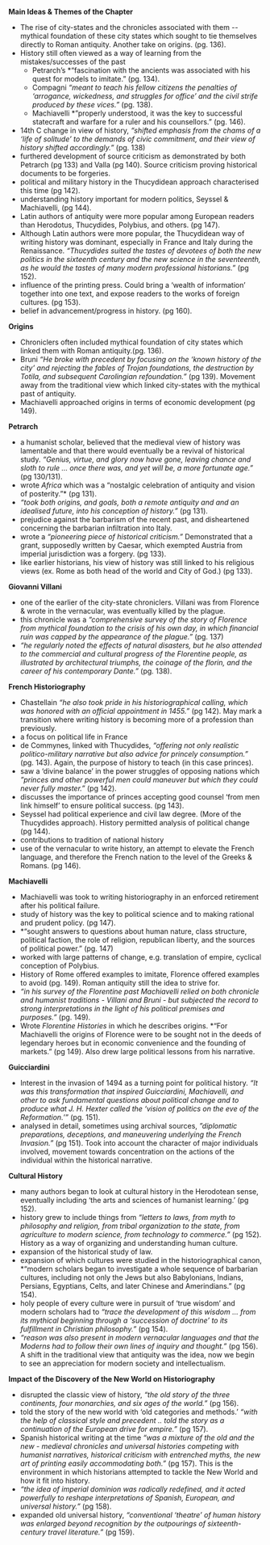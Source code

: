 **Main Ideas & Themes of the Chapter**
- The rise of city-states and the chronicles associated with them
-- mythical foundation of these city states which sought to tie themselves directly to Roman antiquity. Another take on origins. (pg. 136).
- History still often viewed as a way of learning from the mistakes/successes of the past
  - Petrarch’s *“fascination with the ancients was associated with his quest for models to imitate.” (pg. 134).
  - Compagni *“meant to teach his fellow citizens the penalties of ‘arrogance, wickedness, and struggles for office’ and the civil strife produced by these vices.”* (pg. 138).
  - Machiavelli *”properly understood, it was the key to successful statecraft and warfare for a ruler and his counsellors.” (pg. 146).
- 14th C change in view of history, *“shifted emphasis from the chams of a ‘life of solitude’ to the demands of civic commitment, and their view of history shifted accordingly.”* (pg. 138)
- furthered development of source criticism as demonstrated by both Petrarch (pg 133) and Valla (pg 140).  Source criticism proving historical documents to be forgeries.
- political and military history in the Thucydidean approach characterised this time (pg 142).
- understanding history important for modern politics, Seyssel & Machiavelli, (pg 144). 
- Latin authors of antiquity were more popular among European readers than Herodotus, Thucydides, Polybius, and others. (pg 147). 
- Although Latin authors were more popular, the Thucydidean way of writing history was dominant, especially in France and Italy during the Renaissance.  *“Thucydides suited the tastes of devotees of both the new politics in the sixteenth century and the new science in the seventeenth, as he would the tastes of many modern professional historians.”* (pg 152).
- influence of the printing press.  Could bring a ‘wealth of information’ together into one text, and expose readers to the works of foreign cultures. (pg 153).
- belief in advancement/progress in history. (pg 160).

**Origins**
- Chroniclers often included mythical foundation of city states which linked them with Roman antiquity.(pg. 136).
- Bruni *“He broke with precedent by focusing on the ‘known history of the city’ and rejecting the fables of Trojan foundations, the destruction by Totila, and subsequent Carolingian refoundation.”* (pg 139).  Movement away from the traditional view which linked city-states with the mythical past of antiquity. 
- Machiavelli approached origins in terms of economic development (pg 149).

**Petrarch**
- a humanist scholar, believed that the medieval view of history was lamentable and that there would eventually be a revival of historical study.  *“Genius, virtue, and glory now have gone, leaving chance and sloth to rule … once there was, and yet will be, a more fortunate age.”* (pg 130/131).
- wrote *Africa* which was a “nostalgic celebration of antiquity and vision of posterity.”* (pg 131).
- *“took both origins, and goals, both a remote antiquity and and an idealised future, into his conception of history.”* (pg 131).
- prejudice against the barbarism of the recent past, and disheartened concerning the barbarian infiltration into Italy.
- wrote a *“pioneering piece of historical criticism.”*  Demonstrated that a grant, supposedly written by Caesar, which exempted Austria from imperial jurisdiction was a forgery. (pg 133).
- like earlier historians, his view of history was still linked to his religious views (ex. Rome as both head of the world and City of God.) (pg 133).

**Giovanni Villani**
- one of the earlier of the city-state chroniclers.  Villani was from Florence & wrote in the vernacular, was eventually killed by the plague.
- this chronicle was a *“comprehensive survey of the story of Florence from mythical foundation to the crisis of his own day, in which financial ruin was capped by the appearance of the plague.”* (pg. 137)
- *“he regularly noted the effects of natural disasters, but he also attended to the commercial and cultural progress of the Florentine people, as illustrated by architectural triumphs, the coinage of the florin, and the career of his contemporary Dante.”* (pg. 138).

**French Historiography**
- Chastellain *“he also took pride in his historiographical calling, which was honored with an official appointment in 1455.”* (pg 142). May mark a transition where writing history is becoming more of a profession than previously.
- a focus on political life in France
- de Commynes, linked with Thucydides, *“offering not only realistic politico-military narrative but also advice for princely consumption.”* (pg. 143).  Again, the purpose of history to teach (in this case princes).
- saw a ‘divine balance’ in the power struggles of opposing nations which *”princes and other powerful men could maneuver but which they could never fully master.”* (pg 142). 
- discusses the importance of princes accepting good counsel ‘from men link himself’ to ensure political success. (pg 143).
- Seyssel had political experience and civil law degree. (More of the Thucydides approach). History permitted analysis of political change (pg 144).
- contributions to tradition of national history
- use of the vernacular to write history, an attempt to elevate the French language, and therefore the French nation to the level of the Greeks & Romans. (pg 146).

**Machiavelli**
- Machiavelli was took to writing historiography in an enforced retirement after his political failure. 
- study of history was the key to political science and to making rational and prudent policy. (pg 147). 
- *“sought answers to questions about human nature, class structure, political faction, the role of religion, republican liberty, and the sources of political power.” (pg. 147)
- worked with large patterns of change, e.g. translation of empire, cyclical conception of Polybius.
- History of Rome offered examples to imitate, Florence offered examples to avoid (pg. 149).  Roman antiquity still the idea to strive for. 
- *“in his survey of the Florentine past Machiavelli relied on both chronicle and humanist traditions - Villani and Bruni - but subjected the record to strong interpretations in the light of his political premises and purposes.”* (pg. 149). 
- Wrote *Florentine Histories* in which he describes origins. *“For Machiavelli the origins of Florence were to be sought not in the deeds of legendary heroes but in economic convenience and the founding of markets.” (pg 149).  Also drew large political lessons from his narrative.

**Guicciardini**
- Interest in the invasion of 1494 as a turning point for political history.  *“It was this transformation that inspired Guicciardini, Machiavelli, and other to ask fundamental questions about political change and to produce what J. H. Hexter called the ‘vision of politics on the eve of the Reformation.’”* (pg. 151).
- analysed in detail, sometimes using archival sources, *”diplomatic preparations, deceptions, and maneuvering underlying the French Invasion.”* (pg 151).  Took into account the character of major individuals involved, movement towards concentration on the actions of the individual within the historical narrative.

**Cultural History**
- many authors began to look at cultural history in the Herodotean sense, eventually including ‘the arts and sciences of humanist learning.’ (pg 152).
- history grew to include things from *“letters to laws, from myth to philosophy and religion, from tribal organization to the state, from agriculture to modern science, from technology to commerce.”* (pg 152). History as a way of organizing and understanding human culture.
- expansion of the historical study of law.
- expansion of which cultures were studied in the historiographical canon, *“modern scholars began to investigate a whole sequence of barbarian cultures, including not only the Jews but also Babylonians, Indians, Persians, Egyptians, Celts, and later Chinese and Amerindians.” (pg 154).
- holy people of every culture were in pursuit of ‘true wisdom’ and modern scholars had to *“trace the development of this wisdom … from its mythical beginning through a ‘succession of doctrine’ to its fulfillment in Christian philosophy.”* (pg 154).
- *“reason was also present in modern vernacular languages and that the Moderns had to follow their own lines of inquiry and thought.”* (pg 156).  A shift in the traditional view that antiquity was the idea, now we begin to see an appreciation for modern society and intellectualism.

**Impact of the Discovery of the New World on Historiography**
- disrupted the classic view of history, *“the old story of the three continents, four monarchies, and six ages of the world.”* (pg 156).
- told the story of the new world with ‘old categories and methods.’  *“with the help of classical style and precedent .. told the story as a continuation of the European drive for empire.”* (pg 157).
- Spanish historical writing at the time *“was a mixture of the old and the new - medieval chronicles and universal histories competing with humanist narratives, historical criticism with entrenched myths, the new art of printing easily accommodating both.”* (pg 157).  This is the environment in which historians attempted to tackle the New World and how it fit into history.
- *“the idea of imperial dominion was radically redefined, and it acted powerfully to reshape interpretations of Spanish, European, and universal history.”* (pg 158).
- expanded old universal history, *“conventional ‘theatre’ of human history was enlarged beyond recognition by the outpourings of sixteenth-century travel literature.”* (pg 159).
